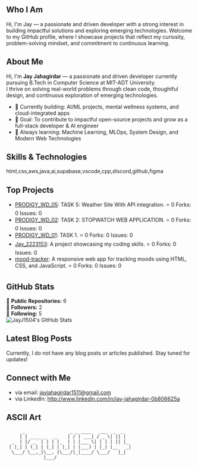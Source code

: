 ## Who I Am

Hi, I'm Jay — a passionate and driven developer with a strong interest in building impactful solutions and exploring emerging technologies.
Welcome to my GitHub profile, where I showcase projects that reflect my curiosity, problem-solving mindset, and commitment to continuous learning.

## About Me

Hi, I'm **Jay Jahagirdar** — a passionate and driven developer currently pursuing B.Tech in Computer Science at MIT-ADT University.  
I thrive on solving real-world problems through clean code, thoughtful design, and continuous exploration of emerging technologies.

- 🌱 Currently building: AI/ML projects, mental wellness systems, and cloud-integrated apps  
- 🎯 Goal: To contribute to impactful open-source projects and grow as a full-stack developer & AI engineer  
- 📘 Always learning: Machine Learning, MLOps, System Design, and Modern Web Technologies

## Skills & Technologies

html,css,aws,java,ai,supabase,vscode,cpp,discord,github,figma

## Top Projects

- [PRODIGY_WD_05](https://github.com/JayJ1504/PRODIGY_WD_05): TASK 5: Weather Site With API integration. ⭐️ 0 Forks: 0 Issues: 0
- [PRODIGY_WD_02](https://github.com/JayJ1504/PRODIGY_WD_02): TASK 2: STOPWATCH WEB APPLICATION. ⭐️ 0 Forks: 0 Issues: 0
- [PRODIGY_WD_01](https://github.com/JayJ1504/PRODIGY_WD_01): TASK 1. ⭐️ 0 Forks: 0 Issues: 0
- [Jay_2223153](https://github.com/JayJ1504/Jay_2223153): A project showcasing my coding skills. ⭐️ 0 Forks: 0 Issues: 0
- [mood-tracker](https://github.com/JayJ1504/mood-tracker): A responsive web app for tracking moods using HTML, CSS, and JavaScript. ⭐️ 0 Forks: 0 Issues: 0

## GitHub Stats

🌟 **Public Repositories:** 6  
👥 **Followers:** 2  
🔗 **Following:** 5  
![JayJ1504's GitHub Stats](https://github-readme-stats.vercel.app/api?username=JayJ1504&show_icons=true&theme=radical)

## Latest Blog Posts

Currently, I do not have any blog posts or articles published. Stay tuned for updates!

## Connect with Me

* via email: jayjahagirdar1511@gmail.com
* via LinkedIn: http://www.linkedin.com/in/jay-jahagirdar-0b806625a

## ASCII Art

```
      _                 _ _ ____   ___  _  _   
     | | __ _ _   _    | / | ___| / _ \| || |  
  _  | |/ _` | | | |_  | | |___ \| | | | || |_ 
 | |_| | (_| | |_| | |_| | |___) | |_| |__   _|
  \___/ \__,_|\__, |\___/|_|____/ \___/   |_|  
              |___/                            
